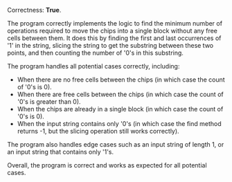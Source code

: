 Correctness: **True**.

The program correctly implements the logic to find the minimum number of operations required to move the chips into a single block without any free cells between them. It does this by finding the first and last occurrences of '1' in the string, slicing the string to get the substring between these two points, and then counting the number of '0's in this substring.

The program handles all potential cases correctly, including:

* When there are no free cells between the chips (in which case the count of '0's is 0).
* When there are free cells between the chips (in which case the count of '0's is greater than 0).
* When the chips are already in a single block (in which case the count of '0's is 0).
* When the input string contains only '0's (in which case the find method returns -1, but the slicing operation still works correctly).

The program also handles edge cases such as an input string of length 1, or an input string that contains only '1's.

Overall, the program is correct and works as expected for all potential cases.
